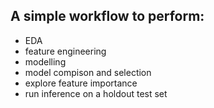 ## A simple workflow to perform:
 - EDA
 - feature engineering
 - modelling
 - model compison and selection
 - explore feature importance
 - run inference on a holdout test set
